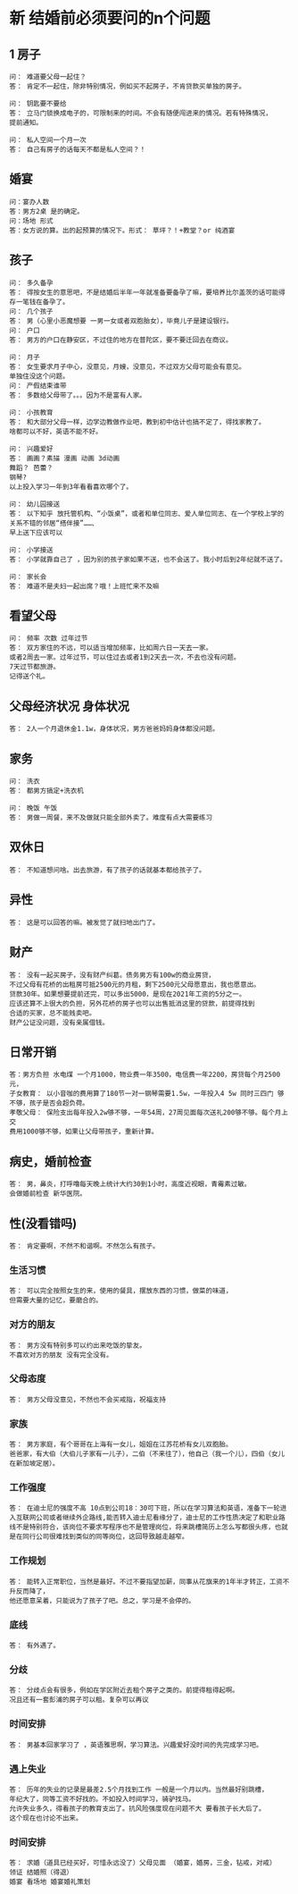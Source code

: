 # 新 结婚前必须要问的n个问题

## 1 房子

    问： 难道要父母一起住？
    答： 肯定不一起住，除非特别情况，例如买不起房子，不肯贷款买单独的房子。

    问： 钥匙要不要给
    答： 立马门锁换成电子的，可限制来的时间。不会有随便闯进来的情况。若有特殊情况，
    提前通知。

    问： 私人空间一个月一次
    答： 自己有房子的话每天不都是私人空间？！

## 婚宴

    问：宴办人数
    答：男方2桌 是的确定。
    问：场地 形式
    答：女方说的算。出的起预算的情况下。形式： 草坪？！+教堂？or 纯酒宴

## 孩子
    问： 多久备孕
    答： 得按女生的意思吧，不是结婚后半年一年就准备要备孕了嘛，要培养比尔盖茨的话可能得存一笔钱在备孕了。
    问： 几个孩子
    答： 男（心里小恶魔想要 一男一女或者双胞胎女），毕竟儿子是建设银行。
    问： 户口
    答： 男方的户口在静安区，不过住的地方在普陀区，要不要迁回去在商议。

    问： 月子
    答： 女生要求月子中心，没意见，月嫂，没意见，不过双方父母可能会有意见。
    单独住没这个问题。
    问： 产假结束谁带
    答： 多数给父母带了。。。因为不是富有人家。

    问： 小孩教育
    答： 和大部分父母一样，边学边教做作业吧，教到初中估计也搞不定了，得找家教了。
    啥都可以不好，英语不能不好。 

    问： 兴趣爱好
    答： 画画？素描 漫画 动画 3d动画 
    舞蹈？ 芭蕾？
    钢琴?  
    以上投入学习一年到3年看看喜欢哪个了。

    问： 幼儿园接送
    答： 以下知乎 放托管机构、“小饭桌”，或者和单位同志、爱人单位同志、在一个学校上学的关系不错的邻居“搭伴接”……、
    早上送下应该可以

    问： 小学接送
    答： 小学就靠自己了 ，因为别的孩子家如果不送，也不会送了。我小时后到2年纪就不送了。

    问： 家长会
    答： 难道不是夫妇一起出席？哦！上班忙来不及嘛

## 看望父母

    问： 频率 次数 过年过节
    答： 双方家住的不远，可以适当增加频率，比如周六日一天去一家。
    或者2周去一家。过年过节，可以住过去或者1到2天去一次，不去也没有问题。
    7天过节都旅游。
    记得送个礼。

## 父母经济状况 身体状况

    答： 2人一个月退休金1.1w，身体状况，男方爸爸妈妈身体都没问题。

## 家务

    问： 洗衣
    答： 都男方搞定+洗衣机

    问： 晚饭 午饭
    答： 男做一周餐，来不及做就只能全部外卖了。难度有点大需要练习

## 双休日

    答： 不知道想问啥。出去旅游，有了孩子的话就基本都给孩子了。

## 异性

    答： 这是可以回答的嘛。被发觉了就扫地出门了。

## 财产

    答： 没有一起买房子，没有财产纠葛。债务男方有100w的商业房贷，
    不过父母有花桥的出租房可抵2500元的月租，剩下2500元父母愿意出，我也愿意出。
    贷款30年。如果想要提前还完，可以多出5000，是现在2021年工资的5分之一。
    应该还算不上很大的负担，另外花桥的房子也可以出售抵消这里的贷款，前提得找到
    合适的买家，总不能贱卖吧。
    财产公证没问题，没有亲属借钱。

## 日常开销

    答：男方负担 水电煤 一个月1000，物业费一年3500，电信费一年2200，房贷每个月2500元，
    子女教育： 以小音咖的费用算了180节一对一钢琴需要1.5w，一年投入4 5w 同时三四门 够不够，孩子是否会超负荷。
    孝敬父母： 保险支出每年投入2w够不够，一年54周，27周见面每次送礼200够不够。每个月上交
    费用1000够不够，如果让父母带孩子，重新计算。

## 病史，婚前检查
    
    答： 男，鼻炎，打呼噜每天晚上统计大约30到1小时，高度近视眼，青霉素过敏。
    会做婚前检查 新华医院。

## 性(没看错吗)

    答： 肯定要啊，不然不和谐啊。不然怎么有孩子。

### 生活习惯

    答： 可以完全按照女生的来，使用的餐具，摆放东西的习惯，做菜的味道，
    但需要大量的记忆，要磨合的。

### 对方的朋友

    答： 男方没有特别多可以约出来吃饭的挚友。
    不喜欢对方的朋友 没有完全没有。

### 父母态度

    答： 男方父母没意见，不然也不会买戒指，祝福支持

### 家族

    答： 男方家庭，有个哥哥在上海有一女儿，姐姐在江苏花桥有女儿双胞胎。
    爸爸家，有大伯（大伯儿子家有一儿子），二伯（不来往了），他自己（我一个儿），四伯（女儿在新加坡定居）。

### 工作强度

    答： 在迪士尼的强度不高 10点到公司18：30可下班，所以在学习算法和英语，准备下一轮进入互联网公司或者继续外企路线,能否转入迪士尼看缘分了，迪士尼的工作性质决定了和职业路线不是特别符合，该岗位不要求写程序也不是管理岗位，将来跳槽简历上怎么写都很头疼，也就是在同行公司很难找到类似的同等岗位，这回导致越走越窄。

### 工作规划

    答： 能转入正常职位，当然是最好。不过不要指望加薪，同事从花旗来的1年半才转正，工资不升反而降了，
    他还愿意呆着，只能说为了孩子了吧。总之，学习是不会停的。

### 底线

    答： 有外遇了。

### 分歧

    答： 分歧点会有很多，例如在学区附近去租个房子之类的。前提得租得起啊。
    况且还有一套彭浦的房子可以租。复杂可以再议

### 时间安排
    答： 男基本回家学习了 ，英语雅思啊，学习算法。兴趣爱好没时间的先完成学习吧。

### 遇上失业
    答： 历年的失业的记录是最差2.5个月找到工作 一般是一个月以内。当然最好别跳槽，
    年纪大了，同等工资不好找的。不如投入时间学习，骑驴找马。
    允许失业多久，得看孩子的教育支出了。抗风险强度现在问题不大 要看孩子长大后了。
    这个现在也讨论不出来。

### 时间安排

    答： 求婚（道具已经买好，可惜永远没了）父母见面 （婚宴，婚房，三金，钻戒，对戒）
    领证 结婚照（得退）
    婚宴 看场地 婚宴婚礼策划

